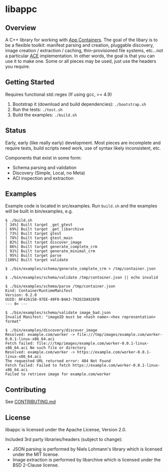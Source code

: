 # libappc

## Overview

A C++ library for working with [App Containers](https://github.com/appc/spec). The goal of the
libary is to be a flexible toolkit: manifest parsing and creation, pluggable discovery, image
creation / extraction / caching, thin-provisioned file systems, etc...not a particular
[ACE](https://github.com/appc/spec/blob/master/SPEC.md#app-container-executor) implementation. In
other words, the goal is that you can use it to make one. Some or all pieces may be used, just use
the headers you require.

## Getting Started

Requires functional std::regex (If using gcc, >= 4.9)

1. Bootstrap it (download and build dependencies): `./bootstrap.sh`
2. Run the tests: `./test.sh`
3. Build the examples: `./build.sh`

## Status

Early, early (like really early) development. Most pieces are incomplete and require tests, build
scripts need work, use of syntax likely inconsistent, etc.

Components that exist in some form:
- Schema parsing and validation
- Discovery (Simple, Local, no Meta)
- ACI inspection and extraction

## Examples

Example code is located in src/examples. Run `build.sh` and the examples will be built in
bin/examples, e.g.

```
$ ./build.sh
[ 34%] Built target _get_gtest
[ 69%] Built target _get_libarchive
[ 73%] Built target gtest
[ 78%] Built target gtest_main
[ 82%] Built target discover_image
[ 86%] Built target generate_complete_crm
[ 91%] Built target generate_minimal_crm
[ 95%] Built target parse
[100%] Built target validate

$ ./bin/examples/schema/generate_complete_crm > /tmp/container.json

$ ./bin/examples/schema/validate /tmp/container.json || echo invalid

$ ./bin/examples/schema/parse /tmp/container.json
Kind: ContainerRuntimeManifest
Version: 0.2.0
UUID: 0F426158-97EE-49F8-B4A3-792ECDA926FB
--- 8< ---

$ ./bin/examples/schema/validate image_bad.json
Invalid Manifest: "imageID must be <hash name>-<hex representation> format"

$ ./bin/examples/discovery/discover_image
Resolved: example.com/worker -> file:///tmp/images/example.com/worker-0.0.1-linux-x86_64.aci
Fetch failed: file:///tmp/images/example.com/worker-0.0.1-linux-x86_64.aci No such file or directory
Resolved: example.com/worker -> https://example.com/worker-0.0.1-linux-x86_64.aci
The requested URL returned error: 404 Not Found
Fetch failed: Failed to fetch https://example.com/worker-0.0.1-linux-x86_64.aci
Failed to retrieve image for example.com/worker
```

## Contributing

See [CONTRIBUTING.md](https://github.com/cdaylward/libappc/blob/master/CONTRIBUTING.md)

## License

libappc is licensed under the Apache License, Version 2.0.

Included 3rd party libraries/headers (subject to change):

* JSON parsing is performed by Niels Lohmann's library which is licensed under the MIT license.
* Image extraction is performed by libarchive which is licensed under the BSD 2-Clause license.
